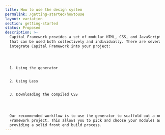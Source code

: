 ```yaml
---
title: How to use the design system
permalink: /getting-started/howtouse
layout: variation
section: getting-started
status: Proposed
description: >-
  Capital Framework provides a set of modular HTML, CSS, and JavaScript patterns
  that can be used both collectively and individually. There are several ways to
  integrate Capital Framework into your project:




  1. Using the generator


  2. Using Less


  3. Downloading the compiled CSS




  Our recommended workflow is to use the generator to scaffold out a new Capital
  Framework project. This allows you to pick and choose your modules as well as
  providing a solid front end build process.
---
```


